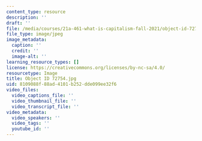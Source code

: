 ```yaml
---
content_type: resource
description: ''
draft: ''
file: /media/courses/21a-461-what-is-capitalism-fall-2021/object-id-72754.jpg
file_type: image/jpeg
image_metadata:
  caption: ''
  credit: ''
  image-alt: ''
learning_resource_types: []
license: https://creativecommons.org/licenses/by-nc-sa/4.0/
resourcetype: Image
title: Object ID 72754.jpg
uid: 8109088f-88ad-4101-b252-dde099ee32f6
video_files:
  video_captions_file: ''
  video_thumbnail_file: ''
  video_transcript_file: ''
video_metadata:
  video_speakers: ''
  video_tags: ''
  youtube_id: ''
---
```

